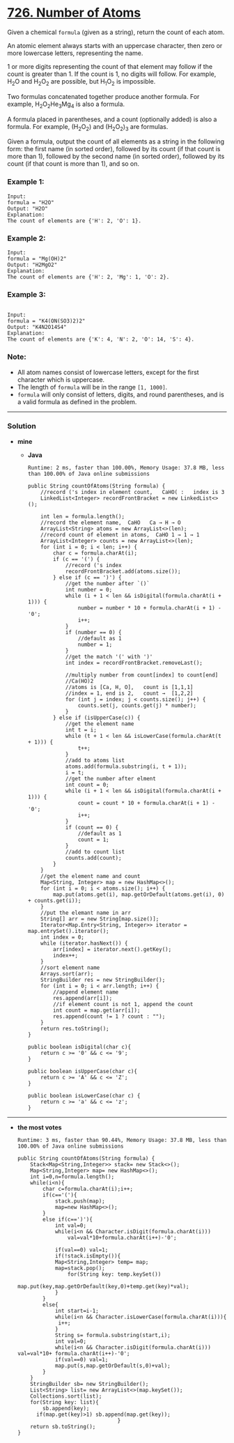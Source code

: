 # [726. Number of Atoms](https://leetcode.com/problems/number-of-atoms/)

Given a chemical `formula` (given as a string), return the count of each atom.

An atomic element always starts with an uppercase character, then zero or more lowercase letters, representing the name.

1 or more digits representing the count of that element may follow if the count is greater than 1. If the count is 1, no digits will follow. For example, H<sub>2</sub>O and H<sub>2</sub>O<sub>2</sub> are possible, but H<sub>1</sub>O<sub>2</sub> is impossible.

Two formulas concatenated together produce another formula. For example, H<sub>2</sub>O<sub>2</sub>He<sub>3</sub>Mg<sub>4</sub> is also a formula.

A formula placed in parentheses, and a count (optionally added) is also a formula. For example, (H<sub>2</sub>O<sub>2</sub>) and (H<sub>2</sub>O<sub>2</sub>)<sub>3</sub> are formulas.

Given a formula, output the count of all elements as a string in the following form: the first name (in sorted order), followed by its count (if that count is more than 1), followed by the second name (in sorted order), followed by its count (if that count is more than 1), and so on.

### Example 1:
```
Input: 
formula = "H2O"
Output: "H2O"
Explanation: 
The count of elements are {'H': 2, 'O': 1}.
```

### Example 2:
```
Input: 
formula = "Mg(OH)2"
Output: "H2MgO2"
Explanation: 
The count of elements are {'H': 2, 'Mg': 1, 'O': 2}.
```

### Example 3:
```

Input: 
formula = "K4(ON(SO3)2)2"
Output: "K4N2O14S4"
Explanation: 
The count of elements are {'K': 4, 'N': 2, 'O': 14, 'S': 4}.
```

### Note:
* All atom names consist of lowercase letters, except for the first character which is uppercase.
* The length of `formula` will be in the range `[1, 1000]`.
* `formula` will only consist of letters, digits, and round parentheses, and is a valid formula as defined in the problem.


---

### Solution
* **mine**
  * **Java**
  
    `Runtime: 2 ms, faster than 100.00%, Memory Usage: 37.8 MB, less than 100.00% of Java online submissions`
    ```
    public String countOfAtoms(String formula) {
        //record ('s index in element count,   CaHO( :   index is 3
        LinkedList<Integer> recordFrontBracket = new LinkedList<>();
        
        int len = formula.length();
        //record the element name,  CaHO   Ca → H → O
        ArrayList<String> atoms = new ArrayList<>(len);
        //record count of element in atoms,  CaHO 1 → 1 → 1
        ArrayList<Integer> counts = new ArrayList<>(len);
        for (int i = 0; i < len; i++) {
            char c = formula.charAt(i);
            if (c == '(') {
                //record ('s index
                recordFrontBracket.add(atoms.size());
            } else if (c == ')') {
                //get the number after `()`
                int number = 0;
                while (i + 1 < len && isDigital(formula.charAt(i + 1))) {
                    number = number * 10 + formula.charAt(i + 1) - '0';
                    i++;
                }
                if (number == 0) {
                    //default as 1
                    number = 1;
                }
                //get the match '(' with ')'
                int index = recordFrontBracket.removeLast();
                
                //multiply number from count[index] to count[end]
                //Ca(HO)2  
                //atoms is [Ca, H, O],   count is [1,1,1]
                //index = 1, end is 2,   count →  [1,2,2]
                for (int j = index; j < counts.size(); j++) {
                    counts.set(j, counts.get(j) * number);
                }
            } else if (isUpperCase(c)) {
                //get the element name
                int t = i;
                while (t + 1 < len && isLowerCase(formula.charAt(t + 1))) {
                    t++;
                }
                //add to atoms list
                atoms.add(formula.substring(i, t + 1));
                i = t;                
                //get the number after elment
                int count = 0;
                while (i + 1 < len && isDigital(formula.charAt(i + 1))) {
                    count = count * 10 + formula.charAt(i + 1) - '0';
                    i++;
                }
                if (count == 0) {
                    //default as 1
                    count = 1;
                }
                //add to count list
                counts.add(count);
            }
        }
        //get the element name and count
        Map<String, Integer> map = new HashMap<>();
        for (int i = 0; i < atoms.size(); i++) {
            map.put(atoms.get(i), map.getOrDefault(atoms.get(i), 0) + counts.get(i));
        }
        //put the elemant name in arr
        String[] arr = new String[map.size()];
        Iterator<Map.Entry<String, Integer>> iterator = map.entrySet().iterator();
        int index = 0;
        while (iterator.hasNext()) {
            arr[index] = iterator.next().getKey();
            index++;
        }
        //sort element name
        Arrays.sort(arr);
        StringBuilder res = new StringBuilder();
        for (int i = 0; i < arr.length; i++) {
            //append element name
            res.append(arr[i]);
            //if element count is not 1, append the count
            int count = map.get(arr[i]);
            res.append(count != 1 ? count : "");
        }
        return res.toString();
    }

    public boolean isDigital(char c){
        return c >= '0' && c <= '9';
    }

    public boolean isUpperCase(char c){
        return c >= 'A' && c <= 'Z';
    }

    public boolean isLowerCase(char c) {
        return c >= 'a' && c <= 'z';
    }
    ```
  
---

* **the most votes**

  `Runtime: 3 ms, faster than 90.44%, Memory Usage: 37.8 MB, less than 100.00% of Java online submissions`
  ```
  public String countOfAtoms(String formula) {
      Stack<Map<String,Integer>> stack= new Stack<>();
      Map<String,Integer> map= new HashMap<>();
      int i=0,n=formula.length();
      while(i<n){
          char c=formula.charAt(i);i++;
          if(c=='('){
              stack.push(map);
              map=new HashMap<>();
          }
          else if(c==')'){
              int val=0;
              while(i<n && Character.isDigit(formula.charAt(i)))
                  val=val*10+formula.charAt(i++)-'0';

              if(val==0) val=1;
              if(!stack.isEmpty()){
              Map<String,Integer> temp= map;
              map=stack.pop();
                  for(String key: temp.keySet())
                      map.put(key,map.getOrDefault(key,0)+temp.get(key)*val);
              }
          }
          else{
              int start=i-1;
              while(i<n && Character.isLowerCase(formula.charAt(i))){
               i++;
              }
              String s= formula.substring(start,i);
              int val=0;
              while(i<n && Character.isDigit(formula.charAt(i))) val=val*10+ formula.charAt(i++)-'0';
              if(val==0) val=1;
              map.put(s,map.getOrDefault(s,0)+val);
          }
      }
      StringBuilder sb= new StringBuilder();
      List<String> list= new ArrayList<>(map.keySet());
      Collections.sort(list);
      for(String key: list){ 
          sb.append(key);
        if(map.get(key)>1) sb.append(map.get(key));
                                  }
      return sb.toString();
  }
  ```
  
